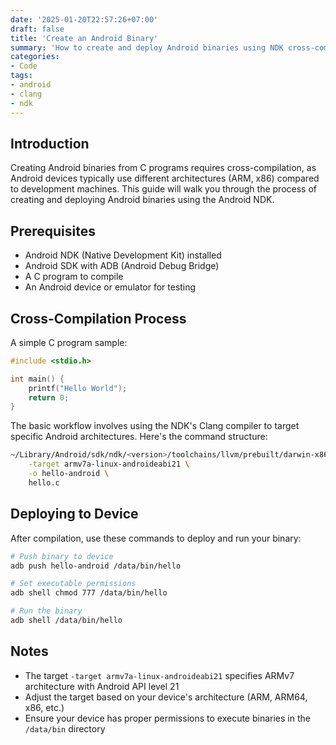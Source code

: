```yaml
---
date: '2025-01-20T22:57:26+07:00'
draft: false
title: 'Create an Android Binary'
summary: 'How to create and deploy Android binaries using NDK cross-compilation'
categories:
- Code
tags:
- android
- clang
- ndk
---
```


## Introduction

Creating Android binaries from C programs requires cross-compilation, as Android devices typically use different architectures (ARM, x86) compared to development machines. This guide will walk you through the process of creating and deploying Android binaries using the Android NDK.

## Prerequisites

- Android NDK (Native Development Kit) installed
- Android SDK with ADB (Android Debug Bridge)
- A C program to compile
- An Android device or emulator for testing

## Cross-Compilation Process

A simple C program sample:

```c
#include <stdio.h>

int main() {
    printf("Hello World");
    return 0;
}
```

The basic workflow involves using the NDK's Clang compiler to target specific Android architectures. Here's the command structure:

```bash
~/Library/Android/sdk/ndk/<version>/toolchains/llvm/prebuilt/darwin-x86_64/bin/clang \
    -target armv7a-linux-androideabi21 \
    -o hello-android \
    hello.c
```

## Deploying to Device

After compilation, use these commands to deploy and run your binary:

```bash
# Push binary to device
adb push hello-android /data/bin/hello

# Set executable permissions
adb shell chmod 777 /data/bin/hello

# Run the binary
adb shell /data/bin/hello
```

## Notes

- The target `-target armv7a-linux-androideabi21` specifies ARMv7 architecture with Android API level 21
- Adjust the target based on your device's architecture (ARM, ARM64, x86, etc.)
- Ensure your device has proper permissions to execute binaries in the `/data/bin` directory
